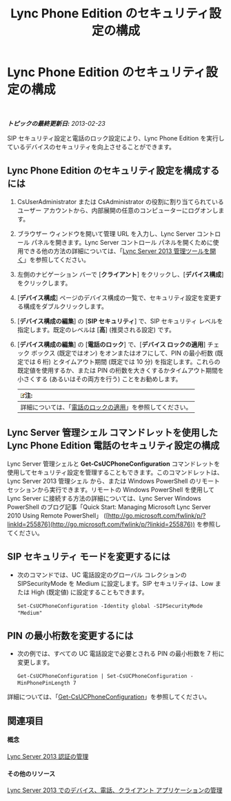 ﻿---
title: Lync Phone Edition のセキュリティ設定の構成
TOCTitle: Lync Phone Edition のセキュリティ設定の構成
ms:assetid: 6e7cec17-8a79-4428-9300-8821256c46cf
ms:mtpsurl: https://technet.microsoft.com/ja-jp/library/Gg521014(v=OCS.15)
ms:contentKeyID: 48272416
ms.date: 05/19/2016
mtps_version: v=OCS.15
ms.translationtype: HT
---

# Lync Phone Edition のセキュリティ設定の構成

 

_**トピックの最終更新日:** 2013-02-23_

SIP セキュリティ設定と電話のロック設定により、Lync Phone Edition を実行しているデバイスのセキュリティを向上させることができます。

## Lync Phone Edition のセキュリティ設定を構成するには

1.  CsUserAdministrator または CsAdministrator の役割に割り当てられているユーザー アカウントから、内部展開の任意のコンピューターにログオンします。

2.  ブラウザー ウィンドウを開いて管理 URL を入力し、Lync Server コントロール パネルを開きます。Lync Server コントロール パネルを開くために使用できる他の方法の詳細については、「[Lync Server 2013 管理ツールを開く](lync-server-2013-open-lync-server-administrative-tools.md)」を参照してください。

3.  左側のナビゲーション バーで \[**クライアント**\] をクリックし、\[**デバイス構成**\] をクリックします。

4.  \[**デバイス構成**\] ページのデバイス構成の一覧で、セキュリティ設定を変更する構成をダブルクリックします。

5.  \[**デバイス構成の編集**\] の \[**SIP セキュリティ**\] で、SIP セキュリティ レベルを指定します。既定のレベルは \[**高**\] (推奨される設定) です。

6.  \[**デバイス構成の編集**\] の \[**電話のロック**\] で、\[**デバイス ロックの適用**\] チェック ボックス (既定ではオン) をオンまたはオフにして、PIN の最小桁数 (既定では 6 桁) とタイムアウト期間 (既定では 10 分) を指定します。これらの既定値を使用するか、または PIN の桁数を大きくするかタイムアウト期間を小さくする (あるいはその両方を行う) ことをお勧めします。
    
    <table>
    <thead>
    <tr class="header">
    <th><img src="images/Gg412781.note(OCS.15).gif" title="note" alt="note" />注:</th>
    </tr>
    </thead>
    <tbody>
    <tr class="odd">
    <td>詳細については、「<a href="lync-server-2013-enforce-phone-locking.md">電話のロックの適用</a>」を参照してください。</td>
    </tr>
    </tbody>
    </table>


## Lync Server 管理シェル コマンドレットを使用した Lync Phone Edition 電話のセキュリティ設定の構成

Lync Server 管理シェルと **Get-CsUCPhoneConfiguration** コマンドレットを使用してセキュリティ設定を管理することもできます。このコマンドレットは、Lync Server 2013 管理シェル から、または Windows PowerShell のリモート セッションから実行できます。リモートの Windows PowerShell を使用して Lync Server に接続する方法の詳細については、Lync Server Windows PowerShell のブログ記事「Quick Start: Managing Microsoft Lync Server 2010 Using Remote PowerShell」 ([http://go.microsoft.com/fwlink/p/?linkId=255876](http://go.microsoft.com/fwlink/p/?linkid=255876)) を参照してください。

## SIP セキュリティ モードを変更するには

  - 次のコマンドでは、UC 電話設定のグローバル コレクションの SIPSecurityMode を Medium に設定します。SIP セキュリティは、Low または High (既定値) に設定することもできます。
    
        Set-CsUCPhoneConfiguration -Identity global -SIPSecurityMode "Medium"

## PIN の最小桁数を変更するには

  - 次の例では、すべての UC 電話設定で必要とされる PIN の最小桁数を 7 桁に変更します。
    
        Get-CsUCPhoneConfiguration | Set-CsUCPhoneConfiguration -MinPhonePinLength 7

詳細については、「[Get-CsUCPhoneConfiguration](https://docs.microsoft.com/en-us/powershell/module/skype/Get-CsUCPhoneConfiguration)」を参照してください。

## 関連項目

#### 概念

[Lync Server 2013 認証の管理](lync-server-2013-managing-lync-server-authentication.md)  

#### その他のリソース

[Lync Server 2013 でのデバイス、電話、クライアント アプリケーションの管理](lync-server-2013-managing-devices-phones-and-client-applications.md)

